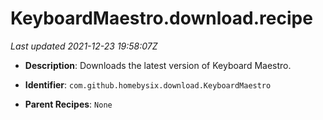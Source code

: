 # KeyboardMaestro.download.recipe

_Last updated 2021-12-23 19:58:07Z_

- **Description**: Downloads the latest version of Keyboard Maestro.

- **Identifier**: `com.github.homebysix.download.KeyboardMaestro`

- **Parent Recipes**: `None`